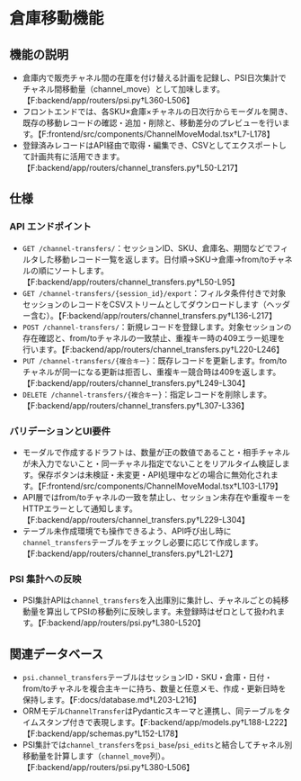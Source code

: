 # 倉庫移動機能

## 機能の説明
- 倉庫内で販売チャネル間の在庫を付け替える計画を記録し、PSI日次集計でチャネル間移動量（channel_move）として加味します。【F:backend/app/routers/psi.py†L360-L506】
- フロントエンドでは、各SKU×倉庫×チャネルの日次行からモーダルを開き、既存の移動レコードの確認・追加・削除と、移動差分のプレビューを行います。【F:frontend/src/components/ChannelMoveModal.tsx†L7-L178】
- 登録済みレコードはAPI経由で取得・編集でき、CSVとしてエクスポートして計画共有に活用できます。【F:backend/app/routers/channel_transfers.py†L50-L217】

## 仕様
### API エンドポイント
- `GET /channel-transfers/`：セッションID、SKU、倉庫名、期間などでフィルタした移動レコード一覧を返します。日付順→SKU→倉庫→from/toチャネルの順にソートします。【F:backend/app/routers/channel_transfers.py†L50-L95】
- `GET /channel-transfers/{session_id}/export`：フィルタ条件付きで対象セッションのレコードをCSVストリームとしてダウンロードします（ヘッダー含む）。【F:backend/app/routers/channel_transfers.py†L136-L217】
- `POST /channel-transfers/`：新規レコードを登録します。対象セッションの存在確認と、from/toチャネルの一致禁止、重複キー時の409エラー処理を行います。【F:backend/app/routers/channel_transfers.py†L220-L246】
- `PUT /channel-transfers/{複合キー}`：既存レコードを更新します。from/toチャネルが同一になる更新は拒否し、重複キー競合時は409を返します。【F:backend/app/routers/channel_transfers.py†L249-L304】
- `DELETE /channel-transfers/{複合キー}`：指定レコードを削除します。【F:backend/app/routers/channel_transfers.py†L307-L336】

### バリデーションとUI要件
- モーダルで作成するドラフトは、数量が正の数値であること・相手チャネルが未入力でないこと・同一チャネル指定でないことをリアルタイム検証します。保存ボタンは未検証・未変更・API処理中などの場合に無効化されます。【F:frontend/src/components/ChannelMoveModal.tsx†L103-L179】
- API層ではfrom/toチャネルの一致を禁止し、セッション未存在や重複キーをHTTPエラーとして通知します。【F:backend/app/routers/channel_transfers.py†L229-L304】
- テーブル未作成環境でも操作できるよう、API呼び出し時に`channel_transfers`テーブルをチェックし必要に応じて作成します。【F:backend/app/routers/channel_transfers.py†L21-L27】

### PSI 集計への反映
- PSI集計APIは`channel_transfers`を入出庫別に集計し、チャネルごとの純移動量を算出してPSIの移動列に反映します。未登録時はゼロとして扱われます。【F:backend/app/routers/psi.py†L380-L520】

## 関連データベース
- `psi.channel_transfers`テーブルはセッションID・SKU・倉庫・日付・from/toチャネルを複合主キーに持ち、数量と任意メモ、作成・更新日時を保持します。【F:docs/database.md†L203-L216】
- ORMモデル`ChannelTransfer`はPydanticスキーマと連携し、同テーブルをタイムスタンプ付きで表現します。【F:backend/app/models.py†L188-L222】【F:backend/app/schemas.py†L152-L178】
- PSI集計では`channel_transfers`を`psi_base`/`psi_edits`と結合してチャネル別移動量を計算します（`channel_move`列）。【F:backend/app/routers/psi.py†L380-L506】
